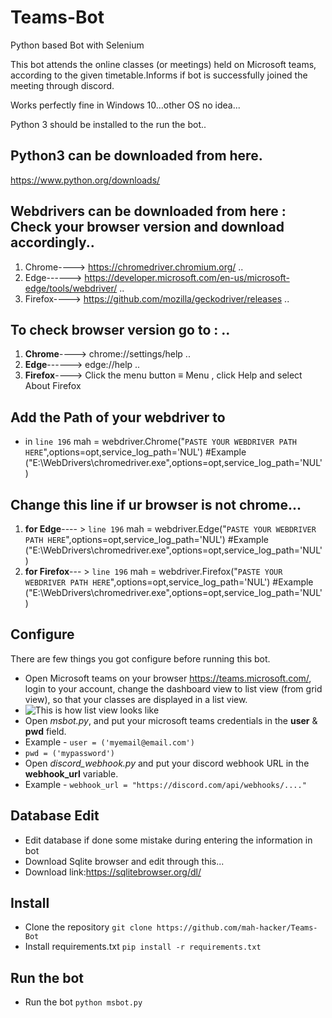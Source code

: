 # Teams-Bot
Python based Bot with Selenium

This bot attends the online classes (or meetings) held on Microsoft teams, according to the given timetable.Informs if bot is successfully joined the
meeting through discord.

Works perfectly fine in Windows 10...other OS no idea...

Python 3 should be installed to the run the bot..

## Python3 can be downloaded from here.
https://www.python.org/downloads/


## Webdrivers can be downloaded from here : Check your browser version and download accordingly..
1. Chrome----> https://chromedriver.chromium.org/ ..
2. Edge------> https://developer.microsoft.com/en-us/microsoft-edge/tools/webdriver/ ..
3. Firefox----> https://github.com/mozilla/geckodriver/releases ..


## To check browser version go to : ..

1. **Chrome**----> chrome://settings/help ..
2. **Edge**------> edge://help ..
3. **Firefox**----> Click the menu button ≡ Menu , click Help and select About Firefox

## Add the Path of your webdriver to
- in `line 196` mah = webdriver.Chrome("`PASTE YOUR WEBDRIVER PATH HERE`",options=opt,service_log_path='NUL') #Example ("E:\WebDrivers\chromedriver.exe",options=opt,service_log_path='NUL')

## Change this line if ur browser is not chrome...
1. **for Edge**---- > `line 196` mah = webdriver.Edge("`PASTE YOUR WEBDRIVER PATH HERE`",options=opt,service_log_path='NUL') #Example ("E:\WebDrivers\chromedriver.exe",options=opt,service_log_path='NUL')
2. **for Firefox**--- > `line 196` mah = webdriver.Firefox("`PASTE YOUR WEBDRIVER PATH HERE`",options=opt,service_log_path='NUL') #Example ("E:\WebDrivers\chromedriver.exe",options=opt,service_log_path='NUL')

## Configure
There are few things you got configure before running this bot.

 - Open Microsoft teams on your browser https://teams.microsoft.com/, login to your account, change the dashboard view to list view (from grid view), so that your classes are displayed in a list view. 
 - ![This is how list view looks like](https://i.imgur.com/KXTl84h.jpg)
 - Open *msbot.py*, and put your microsoft teams credentials in the **user** & **pwd** field. 
 - Example - `user = ('myemail@email.com')`
 - `pwd = ('mypassword')`
 - Open *discord_webhook.py* and put your discord webhook URL in the **webhook_url** variable. 
 - Example - `webhook_url = "https://discord.com/api/webhooks/...."`

## Database Edit

 - Edit database if done some mistake during entering the information in bot
 - Download Sqlite browser and edit through this...
 - Download link:https://sqlitebrowser.org/dl/

## Install

 - Clone the repository `git clone https://github.com/mah-hacker/Teams-Bot`
 - Install requirements.txt `pip install -r requirements.txt`
 
 ## Run the bot
 - Run the bot `python msbot.py`

